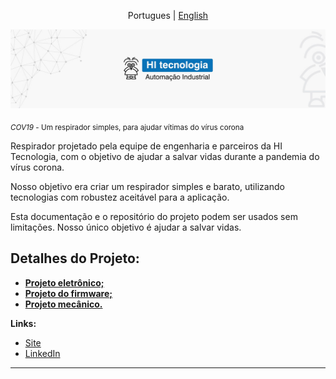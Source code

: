 <p align="center">
  <span>Portugues</span> |
  <a href="https://github.com/hitecnologia/cov19/tree/master/docs/lang/en-us#cov19">English</a>
</p>

<p align="center">
  <img src="docs/assets/banner.jpg" >
</p>

<sub>*COV19* - Um respirador simples, para ajudar vítimas do vírus corona </sub>

Respirador projetado pela equipe de engenharia e parceiros da HI Tecnologia, com o objetivo de ajudar a salvar vidas durante a pandemia do vírus corona.

Nosso objetivo era criar um respirador simples e barato, utilizando tecnologias com robustez aceitável para a aplicação.

Esta documentação e o repositório do projeto podem ser usados ​​sem limitações. Nosso único objetivo é ajudar a salvar vidas.

## Detalhes do Projeto:

* **<a href="https://github.com/hitecnologia/cov19/tree/master/project/electronic">Projeto eletrônico;</a>**
* **<a href="https://github.com/hitecnologia/cov19/tree/master/project/firmware">Projeto do firmware;</a>**
* **<a href="https://github.com/hitecnologia/cov19/tree/master/project/mechanical">Projeto mecânico.</a>**


**Links:**
* [Site](https://www.hitecnologia.com.br/)
* [LinkedIn](https://www.linkedin.com/company/hi-tecnologia/)

---





